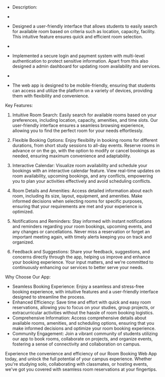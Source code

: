 - Description:

- 
- Designed a user-friendly interface that allows students to easily search for available room based on criteria such as location, capacity, facility. This intuitive feature ensures quick and efficient room selection.
- 
- Implemented a secure login and payment system with multi-level authentication to protect sensitive information. Apart from this also designed a admin dashboard for updating room availability and services.

- 
- The web app is designed to be mobile-friendly, ensuring that students can access and utilize the platform on a variety of devices, providing them with flexibility and convenience.


Key Features:

1. Intuitive Room Search: Easily search for available rooms based on your preferences, including location, capacity, amenities, and time slots. Our user-friendly interface ensures a seamless browsing experience, allowing you to find the perfect room for your needs effortlessly.

2. Flexible Booking Options: Enjoy flexibility in booking rooms for different durations, from short study sessions to all-day events. Reserve rooms in advance or on the go, with the option to modify or cancel bookings as needed, ensuring maximum convenience and adaptability.

3. Interactive Calendar: Visualize room availability and schedule your bookings with an interactive calendar feature. View real-time updates on room availability, upcoming bookings, and any conflicts, empowering you to plan your activities effectively and avoid scheduling conflicts.

4. Room Details and Amenities: Access detailed information about each room, including its size, layout, equipment, and amenities. Make informed decisions when selecting rooms for specific purposes, ensuring that your requirements are met and your experience is optimized.

5. Notifications and Reminders: Stay informed with instant notifications and reminders regarding your room bookings, upcoming events, and any changes or cancellations. Never miss a reservation or forget an important meeting again, with timely alerts keeping you on track and organized.

6. Feedback and Suggestions: Share your feedback, suggestions, and concerns directly through the app, helping us improve and enhance your booking experience. Your input matters, and we're committed to continuously enhancing our services to better serve your needs.

Why Choose Our App:

- Seamless Booking Experience: Enjoy a seamless and stress-free booking experience, with intuitive features and a user-friendly interface designed to streamline the process.
- Enhanced Efficiency: Save time and effort with quick and easy room reservations, allowing you to focus on your studies, group projects, or extracurricular activities without the hassle of room booking logistics.
- Comprehensive Information: Access comprehensive details about available rooms, amenities, and scheduling options, ensuring that you make informed decisions and optimize your room booking experience.
- Community Engagement: Join a vibrant community of students utilizing our app to book rooms, collaborate on projects, and organize events, fostering a sense of connectivity and collaboration on campus.

Experience the convenience and efficiency of our Room Booking Web App today, and unlock the full potential of your campus experience. Whether you're studying solo, collaborating with classmates, or hosting events, we've got you covered with seamless room reservations at your fingertips.
